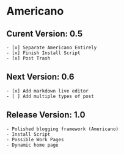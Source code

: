 Americano
===================

Curent Version: 0.5
----------------------
	- [x] Separate Americano Entirely
	- [x] Finish Install Script
	- [x] Post Trash

Next Version: 0.6
----------------------
	- [x] Add markdown live editor
	- [ ] Add multiple types of post

Release Version: 1.0
---------------------------
	- Polished blogging framework (Americano)
	- Install Script
	- Possible Work Pages
	- Dynamic home page
	
